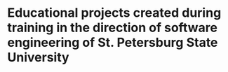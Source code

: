 # Educational projects created during training in the direction of software engineering of St. Petersburg State University
